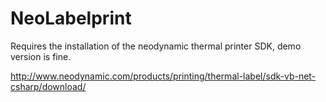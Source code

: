 NeoLabelprint
=============

Requires the installation of the neodynamic thermal printer SDK, demo version is fine.

http://www.neodynamic.com/products/printing/thermal-label/sdk-vb-net-csharp/download/